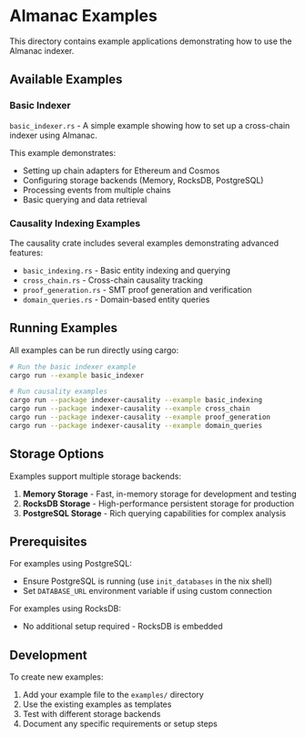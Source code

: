 # Almanac Examples

This directory contains example applications demonstrating how to use the Almanac indexer.

## Available Examples

### Basic Indexer

`basic_indexer.rs` - A simple example showing how to set up a cross-chain indexer using Almanac.

This example demonstrates:
- Setting up chain adapters for Ethereum and Cosmos
- Configuring storage backends (Memory, RocksDB, PostgreSQL)
- Processing events from multiple chains
- Basic querying and data retrieval

### Causality Indexing Examples

The causality crate includes several examples demonstrating advanced features:

- `basic_indexing.rs` - Basic entity indexing and querying
- `cross_chain.rs` - Cross-chain causality tracking
- `proof_generation.rs` - SMT proof generation and verification
- `domain_queries.rs` - Domain-based entity queries

## Running Examples

All examples can be run directly using cargo:

```bash
# Run the basic indexer example
cargo run --example basic_indexer

# Run causality examples
cargo run --package indexer-causality --example basic_indexing
cargo run --package indexer-causality --example cross_chain
cargo run --package indexer-causality --example proof_generation
cargo run --package indexer-causality --example domain_queries
```

## Storage Options

Examples support multiple storage backends:

1. **Memory Storage** - Fast, in-memory storage for development and testing
2. **RocksDB Storage** - High-performance persistent storage for production
3. **PostgreSQL Storage** - Rich querying capabilities for complex analysis

## Prerequisites

For examples using PostgreSQL:
- Ensure PostgreSQL is running (use `init_databases` in the nix shell)
- Set `DATABASE_URL` environment variable if using custom connection

For examples using RocksDB:
- No additional setup required - RocksDB is embedded

## Development

To create new examples:

1. Add your example file to the `examples/` directory
2. Use the existing examples as templates
3. Test with different storage backends
4. Document any specific requirements or setup steps 